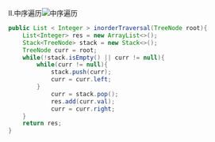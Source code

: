 Ⅱ.中序遍历![中序遍历](https://pic.leetcode-cn.com/e2b24c9eb433f8ba14c44891e11371dcb9bd8ee9f89d958802cfb502da7a94c2-image.png)
```java
public List < Integer > inorderTraversal(TreeNode root){
	List<Integer> res = new ArrayList<>();
    Stack<TreeNode> stack = new Stack<>();
    TreeNode curr = root;
    while(!stack.isEmpty() || curr != null){
        while(curr != null){
            stack.push(curr);
            curr = curr.left;
        }
        	curr = stack.pop();
        	res.add(curr.val);
        	curr = curr.right;
    }
    return res;
}
```

